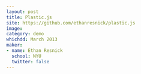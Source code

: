 ```yaml
---
layout: post
title: Plastic.js
site: https://github.com/ethanresnick/plastic.js
image:
category: demo 
whichdd: March 2013
maker:
- name: Ethan Resnick
  school: NYU
  twitter: false
---
```



